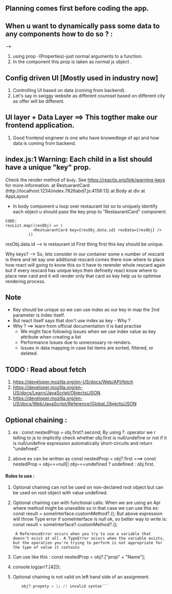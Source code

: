 ## Planning comes first before coding the app.

## When u want to dynamically pass some data to any components how to do so ? :

-->

1. using prop -(Properties)-just normal arguments to a function.
2. In the component this prop is taken as normal js object .

## Config driven UI [Mostly used in industry now]

1. Controlling UI based on data (coming from backend).
2. Let's say in swiggy website as different courosel based on different city as offer will be different.

## UI layer + Data Layer ==> This togther make our frontend application.

1. Good frontend engineer is one who have knowedlege of api and how data is coming from backend.

## index.js:1 Warning: Each child in a list should have a unique "key" prop.

Check the render method of `Body`. See https://reactjs.org/link/warning-keys for more information.
at RestuarantCard (http://localhost:1234/index.7826abd7.js:4158:13)
at Body
at div
at AppLayout

- In body component u loop over restaurant list so to uniquely identify each object u should pass the key prop to "RestaurantCard" component.

```
CODE:
resList.map((resObj) => (
            <RestuarantCard key={resObj.data.id} resData={resObj} />
          ))

```

resObj.data.id --> is restaurant id
First thing first this key should be unique.

Why keys?
--> So, lets consider in our container some x number of rescard is there and let say one additional rescard comes there now where to place how react will going to know this so it have to rerender whole rescard again but if every rescard has unique keys then definetly react know where to place new card and it will render only that card so key help us to optimise rendering process.

## Note

- Key should be unique so we can use index as our key in map the 2nd parameter is index itself.
- But react itself says that don't use index as key - Why ?
- Why ? ==> learn from official documentation it is bad practise
  - We might face following issues when we use index value as key attribute when creating a list
  - Performance Issues due to unnecessary re-renders.
  - Issues in data mapping in case list items are sorted, filtered, or deleted.

## TODO : Read about fetch

1. https://developer.mozilla.org/en-US/docs/Web/API/fetch
2. https://developer.mozilla.org/en-US/docs/Learn/JavaScript/Objects/JSON
3. https://developer.mozilla.org/en-US/docs/Web/JavaScript/Reference/Global_Objects/JSON

## Optional chaining :

1. ex : const nestedProp = obj.first?.second;
   By using ?. operator we r telling to js to implicitly check whether obj.first is null/undefine or not if it is null/undefine expression automatically short-circuits and return "undefined".

2. above ex can be written as const nestedProp = obj?.first
   ===> const nestedProp = obj===null|| obj===undefined ? undefined : obj.first.

#### Rules to use :

1. Optional chaining can not be used on non-declared root object but can be used on root object with value undefined.

2. Optional chaining can with functional calls: When we are using an Api where method might be unavaible so in that case we can use this
   ex: const result = someInterface.customMethod?.();
   But above expression will throw Type error if someInterface is null ok, so better way to write is:
   const result = someInterface?.customMethod?.();

   ```
    A ReferenceError occurs when you try to use a variable that doesn't exist at all. A TypeError occurs when the variable exists, but the operation you're trying to perform is not appropriate for the type of value it contains
   ```

3. Can use like this : const nestedProp = obj?.["prop" + "Name"];

4. console.log(arr?.[42]);
5. Optional chaining is not valid on left hand side of an assignment.

````ex : const obj = {};
       obj?.propety = 1; // invalid syntax```
````
